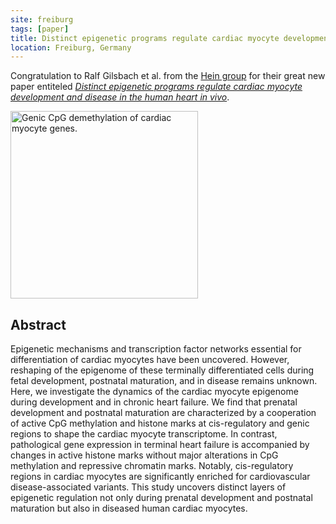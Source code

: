 ```yaml
---
site: freiburg
tags: [paper]
title: Distinct epigenetic programs regulate cardiac myocyte development and disease in the human heart in vivo
location: Freiburg, Germany
---
```


Congratulation to Ralf Gilsbach et al. from the [Hein group](https://portal.uni-freiburg.de/pharmakologie/ii)
for their great new paper entiteled
[*Distinct epigenetic programs regulate cardiac myocyte development and disease in the human heart in vivo*](https://www.nature.com/articles/s41467-017-02762-z).

<div class="multiple-img">
    <img src="{{ "/assets/media/2018-01-30-Gilsbach_NatCom.jpg" | relative_url }}" height="300px" alt="Genic CpG demethylation of cardiac myocyte genes." />
</div>

## Abstract

Epigenetic mechanisms and transcription factor networks essential for differentiation of cardiac myocytes have been uncovered. However, reshaping of the epigenome of these terminally differentiated cells during fetal development, postnatal maturation, and in disease remains unknown. Here, we investigate the dynamics of the cardiac myocyte epigenome during development and in chronic heart failure. We find that prenatal development and postnatal maturation are characterized by a cooperation of active CpG methylation and histone marks at cis-regulatory and genic regions to shape the cardiac myocyte transcriptome. In contrast, pathological gene expression in terminal heart failure is accompanied by changes in active histone marks without major alterations in CpG methylation and repressive chromatin marks. Notably, cis-regulatory regions in cardiac myocytes are significantly enriched for cardiovascular disease-associated variants. This study uncovers distinct layers of epigenetic regulation not only during prenatal development and postnatal maturation but also in diseased human cardiac myocytes.
